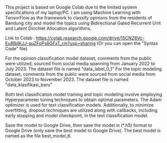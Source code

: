 This project is based on Google Colab due to the limited system specifications of my laptop/PC. I am using Machine Learning with TensorFlow as the framework to classify opinions from the residents of Bandung city and model the topics using Bidirectional Gated Recurrent Unit and Latent Dirichlet Allocation algorithms.

Link to Colab : https://colab.research.google.com/drive/15CNZ6Vc-Eu8BdKJJ-auZFoPs6GFxT_rm?usp=sharing
(Or you can open the "Syntax Code" file)

For the opinion classification model dataset, comments from the public were utilized, sourced from social media spanning from January 2022 to July 2023. The dataset file is named "data_label_0_1"
For the topic modeling dataset, comments from the public were sourced from social media from October 2023 to November 2023. The dataset file is named "data_klasifikasi_baru"

Both text classification model training and topic modeling involve employing Hyperparameter tuning techniques to obtain optimal parameters. The Adam optimizer is used for text classification models. Additionally, to minimize overfitting, dropout techniques are utilized along with callbacks, including early stopping and model checkpoint, in the text classification model.

Save the model to Google Drive, then save the model in (*.h5) format to Google Drive (only save the best model to Google Drive). The best model is named as the file best_model_6.
